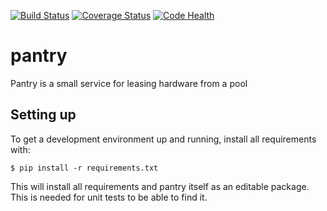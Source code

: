 [![Build Status](https://travis-ci.org/abbec/pantry.svg?branch=master)](https://travis-ci.org/abbec/pantry)
[![Coverage Status](https://coveralls.io/repos/github/abbec/pantry/badge.svg?branch=master)](https://coveralls.io/github/abbec/pantry?branch=master)
[![Code Health](https://landscape.io/github/abbec/pantry/master/landscape.svg?style=flat)](https://landscape.io/github/abbec/pantry/master)

# pantry
Pantry is a small service for leasing hardware from a pool

## Setting up
To get a development environment up and running, install all requirements with:

    $ pip install -r requirements.txt

This will install all requirements and pantry itself as an editable package. This is needed for unit tests to be able to find it.
